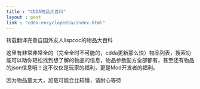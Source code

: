 ```yaml
---
title : "CDDA物品大百科"
layout : post
link : "cdda-encyclopedia/index.html"
---
```

转载翻译完善自国外友人lispcoc的物品大百科  

这里有非常非常全的（完全全时不可能的，cdda更新那么快）物品列表，搜索功能可以助你轻松找到想了解的物品的信息，物品参数配方全部都有，甚至还有物品的json信息哦！这不仅仅是玩家的福利，更是Mod开发者的福利。  

因为物品量太大，加载可能会比较慢，请耐心等待  
